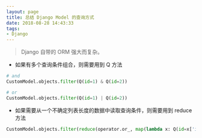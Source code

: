 ```yaml
---
layout: page
title: 总结 Django Model 的查询方式
date: 2018-08-28 14:43:33
tags:
- Django
---
```


> Django 自带的 ORM 强大而复杂。

- 如果有多个查询条件组合，则需要用到 Q 方法

```python
# and
CustomModel.objects.filter(Q(id=1) & Q(id=2))

# or
CustomModel.objects.filter(Q(id=1) | Q(id=2))
```

- 如果需要从一个不确定列表长度的数据中读取查询条件，则需要用到 reduce 方法

```python
CustomModel.objects.filter(reduce(operator.or_, map(lambda x: Q(id=x['id']), data)))
```
